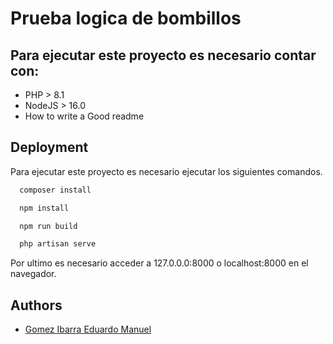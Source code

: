 
# Prueba logica de bombillos






## Para ejecutar este proyecto es necesario contar con:

 - PHP > 8.1
 - NodeJS > 16.0
 - How to write a Good readme


## Deployment

Para ejecutar este proyecto es necesario ejecutar los siguientes comandos.

```bash
  composer install
```

```bash
  npm install
```

```bash
  npm run build
```

```bash
  php artisan serve
```

Por ultimo es necesario acceder a 127.0.0.0:8000 o localhost:8000 en el navegador.


## Authors
- [Gomez Ibarra Eduardo Manuel](https://www.github.com/eduardo-gomez-i)

